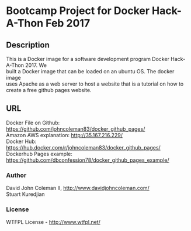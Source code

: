 # Bootcamp Project for Docker Hack-A-Thon Feb 2017

## Description
This is a Docker image for a software development program Docker Hack-A-Thon 2017.  We  
built a Docker image that can be loaded on an ubuntu OS.  The docker image  
uses Apache as a web server to host a website that is a tutorial on how to  
create a free github pages website.  

## URL

Docker File on Github: https://github.com/johncoleman83/docker_github_pages/  
Amazon AWS explanation: http://35.167.216.229/  
Docker Hub: https://hub.docker.com/r/johncoleman83/docker_github_pages/  
Dockerhub Pages example: https://github.com/dbconfession78/docker_github_pages_example/  

### Author

David John Coleman II, http://www.davidjohncoleman.com/  
Stuart Kuredjian  

### License

WTFPL License - http://www.wtfpl.net/
